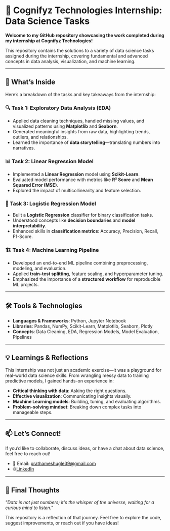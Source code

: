 # 🚀 Cognifyz Technologies Internship: Data Science Tasks

**Welcome to my GitHub repository showcasing the work completed during my internship at Cognifyz Technologies!**

This repository contains the solutions to a variety of data science tasks assigned during the internship, covering fundamental and advanced concepts in data analysis, visualization, and machine learning.

---

## 🧠 What’s Inside

Here’s a breakdown of the tasks and key takeaways from the internship:

### 🔍 **Task 1: Exploratory Data Analysis (EDA)**

- Applied data cleaning techniques, handled missing values, and visualized patterns using **Matplotlib** and **Seaborn**.
- Generated meaningful insights from raw data, highlighting trends, outliers, and relationships.
- Learned the importance of **data storytelling**—translating numbers into narratives.

### 📊 **Task 2: Linear Regression Model**

- Implemented a **Linear Regression** model using **Scikit-Learn**.
- Evaluated model performance with metrics like **R² Score** and **Mean Squared Error (MSE)**.
- Explored the impact of multicollinearity and feature selection.

### 🤖 **Task 3: Logistic Regression Model**

- Built a **Logistic Regression** classifier for binary classification tasks.
- Understood concepts like **decision boundaries** and **model interpretability**.
- Enhanced skills in **classification metrics**: Accuracy, Precision, Recall, F1-Score.

### 🏗️ **Task 4: Machine Learning Pipeline**

- Developed an end-to-end ML pipeline combining preprocessing, modeling, and evaluation.
- Applied **train-test splitting**, feature scaling, and hyperparameter tuning.
- Emphasized the importance of a **structured workflow** for reproducible ML projects.

---

## 🛠️ Tools & Technologies

- **Languages & Frameworks**: Python, Jupyter Notebook
- **Libraries**: Pandas, NumPy, Scikit-Learn, Matplotlib, Seaborn, Plotly
- **Concepts**: Data Cleaning, EDA, Regression Models, Model Evaluation, Pipelines

---

## 💡 Learnings & Reflections

This internship was not just an academic exercise—it was a playground for real-world data science skills. From wrangling messy data to training predictive models, I gained hands-on experience in:

- **Critical thinking with data**: Asking the right questions.
- **Effective visualization**: Communicating insights visually.
- **Machine Learning models**: Building, tuning, and evaluating algorithms.
- **Problem-solving mindset**: Breaking down complex tasks into manageable steps.

---

## 📫 Let’s Connect!

If you’d like to collaborate, discuss ideas, or have a chat about data science, feel free to reach out!

- 📧 Email: prathameshugle39@gmail.com
- 🌐[LinkedIn]((https://www.linkedin.com/in/prathamesh-ugle-299320326/))

---

## 🚀 Final Thoughts

*"Data is not just numbers; it's the whisper of the universe, waiting for a curious mind to listen."*

This repository is a reflection of that journey. Feel free to explore the code, suggest improvements, or reach out if you have ideas!

